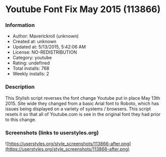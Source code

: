 # Youtube Font Fix May 2015 (113866)

### Information
- Author: Maverickroll (unknown)
- Created at: unknown
- Updated at: 5/13/2015, 5:42:06 AM
- License: NO-REDISTRIBUTION
- Category: youtube
- Rating: undefined
- Total installs: 768
- Weekly installs: 2


### Description
This Stylish script reverses the font change Youtube put in place May 13th 2015. Site wide they changed from a basic Arial font to Roboto, which has issues being displayed on a variety of systems / browsers. This script resets it so that all of Youtube.com is see in the original font they had prior to this change.


### Screenshots (links to userstyles.org)
![https://userstyles.org/style_screenshots/113866-after.png](https://userstyles.org/style_screenshots/113866-after.png)



